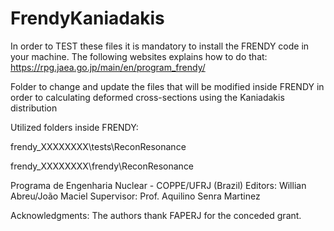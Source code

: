 # FrendyKaniadakis


In order to TEST these files it is mandatory to install the FRENDY code in your machine. The following websites explains how to do that:
https://rpg.jaea.go.jp/main/en/program_frendy/

Folder to change and update the files that will be modified inside FRENDY
in order to calculating deformed cross-sections using the Kaniadakis distribution

Utilized folders inside FRENDY:

frendy_XXXXXXXX\tests\ReconResonance

frendy_XXXXXXXX\frendy\ReconResonance

Programa de Engenharia Nuclear - COPPE/UFRJ (Brazil)
Editors: Willian Abreu/João Maciel
Supervisor: Prof. Aquilino Senra Martinez

Acknowledgments: The authors thank FAPERJ for the conceded grant. 
